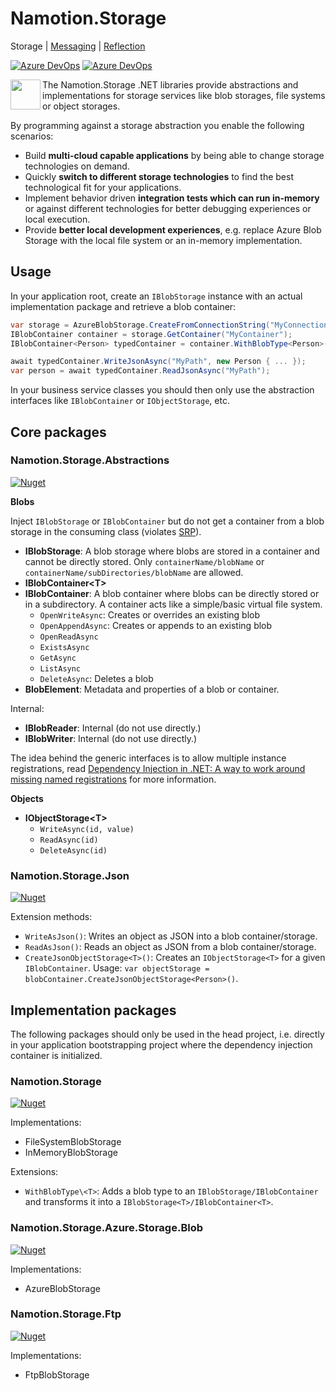 # Namotion.Storage

Storage | [Messaging](https://github.com/RicoSuter/Namotion.Messaging) | [Reflection](https://github.com/RicoSuter/Namotion.Reflection)

[![Azure DevOps](https://img.shields.io/azure-devops/build/rsuter/9023bd0a-b641-4e30-9c0f-a7c15e1e080e/20/master.svg)](https://dev.azure.com/rsuter/Namotion/_build?definitionId=20)
[![Azure DevOps](https://img.shields.io/azure-devops/coverage/rsuter/9023bd0a-b641-4e30-9c0f-a7c15e1e080e/20/master.svg)](https://dev.azure.com/rsuter/Namotion/_build?definitionId=20)

<img align="left" src="https://raw.githubusercontent.com/RicoSuter/Namotion.Reflection/master/assets/Icon.png" width="48px" height="48px">

The Namotion.Storage .NET libraries provide abstractions and implementations for storage services like blob storages, file systems or object storages.
 
By programming against a storage abstraction you enable the following scenarios: 

- Build **multi-cloud capable applications** by being able to change storage technologies on demand. 
- Quickly **switch to different storage technologies** to find the best technological fit for your applications. 
- Implement behavior driven **integration tests which can run in-memory** or against different technologies for better debugging experiences or local execution. 
- Provide **better local development experiences**, e.g. replace Azure Blob Storage with the local file system or an in-memory implementation. 

## Usage

In your application root, create an `IBlobStorage` instance with an actual implementation package and retrieve a blob container: 

```csharp
var storage = AzureBlobStorage.CreateFromConnectionString("MyConnectionString");
IBlobContainer container = storage.GetContainer("MyContainer");
IBlobContainer<Person> typedContainer = container.WithBlobType<Person>();

await typedContainer.WriteJsonAsync("MyPath", new Person { ... });
var person = await typedContainer.ReadJsonAsync("MyPath");
```

In your business service classes you should then only use the abstraction interfaces like `IBlobContainer` or `IObjectStorage`, etc.

## Core packages

### Namotion.Storage.Abstractions

[![Nuget](https://img.shields.io/nuget/v/Namotion.Storage.Abstractions.svg)](https://www.nuget.org/packages/Namotion.Storage.Abstractions/)

**Blobs**

Inject `IBlobStorage` or `IBlobContainer` but do not get a container from a blob storage in the consuming class (violates [SRP](http://software-pattern.org/single-responsibility-principle)).

- **IBlobStorage**: A blob storage where blobs are stored in a container and cannot be directly stored. Only `containerName/blobName` or `containerName/subDirectories/blobName` are allowed.
- **IBlobContainer\<T>**
- **IBlobContainer**: A blob container where blobs can be directly stored or in a subdirectory. A container acts like a simple/basic virtual file system.
    - `OpenWriteAsync`: Creates or overrides an existing blob
    - `OpenAppendAsync`: Creates or appends to an existing blob
    - `OpenReadAsync`
    - `ExistsAsync`
    - `GetAsync`
    - `ListAsync`
    - `DeleteAsync`: Deletes a blob
- **BlobElement**: Metadata and properties of a blob or container.

Internal: 

- **IBlobReader**: Internal (do not use directly.)
- **IBlobWriter**: Internal (do not use directly.)

The idea behind the generic interfaces is to allow multiple instance registrations, read [Dependency Injection in .NET: A way to work around missing named registrations](https://blog.rsuter.com/dotnet-dependency-injection-way-to-work-around-missing-named-registrations/) for more information.

**Objects**

- **IObjectStorage\<T>**
    - `WriteAsync(id, value)`
    - `ReadAsync(id)`
    - `DeleteAsync(id)`

### Namotion.Storage.Json

[![Nuget](https://img.shields.io/nuget/v/Namotion.Storage.Json.svg)](https://www.nuget.org/packages/Namotion.Storage.Json/)

Extension methods:

- `WriteAsJson()`: Writes an object as JSON into a blob container/storage.
- `ReadAsJson()`: Reads an object as JSON from a blob container/storage.
- `CreateJsonObjectStorage<T>()`: Creates an `IObjectStorage<T>` for a given `IBlobContainer`. Usage: `var objectStorage = blobContainer.CreateJsonObjectStorage<Person>()`.

## Implementation packages

The following packages should only be used in the head project, i.e. directly in your application bootstrapping project where the dependency injection container is initialized.

### Namotion.Storage

[![Nuget](https://img.shields.io/nuget/v/Namotion.Storage.svg)](https://www.nuget.org/packages/Namotion.Storage/)

Implementations:

- FileSystemBlobStorage
- InMemoryBlobStorage

Extensions:

- `WithBlobType\<T>`: Adds a blob type to an `IBlobStorage/IBlobContainer` and transforms it into a `IBlobStorage<T>/IBlobContainer<T>`.

### Namotion.Storage.Azure.Storage.Blob

[![Nuget](https://img.shields.io/nuget/v/Namotion.Storage.Azure.Storage.Blob.svg)](https://www.nuget.org/packages/Namotion.Storage.Azure.Storage.Blob/)

Implementations:

- AzureBlobStorage

### Namotion.Storage.Ftp

[![Nuget](https://img.shields.io/nuget/v/Namotion.Storage.Ftp.svg)](https://www.nuget.org/packages/Namotion.Storage.Ftp.Blob/)

Implementations:

- FtpBlobStorage
